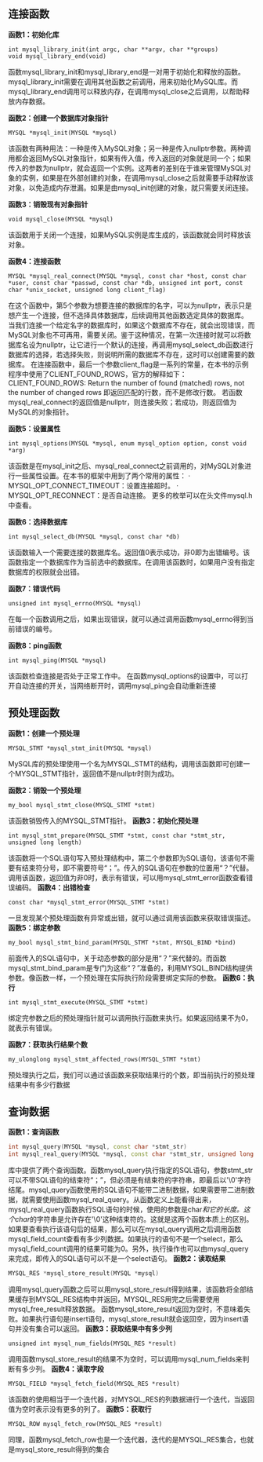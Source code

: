 ## 连接函数
**函数1：初始化库**
```
int mysql_library_init(int argc, char **argv, char **groups)
void mysql_library_end(void)
```
函数mysql_library_init和mysql_library_end是一对用于初始化和释放的函数。
mysql_library_init需要在调用其他函数之前调用，用来初始化MySQL库。而mysql_library_end调用可以释放内存，在调用mysql_close之后调用，以帮助释放内存数据。

**函数2：创建一个数据库对象指针**
```
MYSQL *mysql_init(MYSQL *mysql)
```
该函数有两种用法：一种是传入MySQL对象；另一种是传入nullptr参数。两种调用都会返回MySQL对象指针，如果有传入值，传入返回的对象就是同一个；如果传入的参数为nullptr，就会返回一个实例。这两者的差别在于谁来管理MySQL对象的实例，如果是在外部创建的对象，在调用mysql_close之后就需要手动释放该对象，以免造成内存泄漏。如果是由mysql_init创建的对象，就只需要关闭连接。

**函数3：销毁现有对象指针**
```
void mysql_close(MYSQL *mysql)
```
该函数用于关闭一个连接，如果MySQL实例是库生成的，该函数就会同时释放该对象。

**函数4：连接函数**
```
MYSQL *mysql_real_connect(MYSQL *mysql, const char *host, const char *user, const char *passwd, const char *db, unsigned int port, const char *unix_socket, unsigned long client_flag)
```
在这个函数中，第5个参数为想要连接的数据库的名字，可以为nullptr，表示只是想产生一个连接，但不选择具体数据库，后续调用其他函数选定具体的数据库。
当我们连接一个给定名字的数据库时，如果这个数据库不存在，就会出现错误，而MySQL对象也不可再用，需要关闭。鉴于这种情况，在第一次连接时就可以将数据库名设为nullptr，让它进行一个默认的连接，再调用mysql_select_db函数进行数据库的选择，若选择失败，则说明所需的数据库不存在，这时可以创建需要的数据库。
在连接函数中，最后一个参数client_flag是一系列的常量，在本书的示例程序中使用了CLIENT_FOUND_ROWS，官方的解释如下：
CLIENT_FOUND_ROWS: Return the number of found (matched) rows, not the number of changed rows
即返回匹配的行数，而不是修改行数。
若函数mysql_real_connect的返回值是nullptr，则连接失败；若成功，则返回值为MySQL的对象指针。

**函数5：设置属性**
```
int mysql_options(MYSQL *mysql, enum mysql_option option, const void *arg)
```
该函数是在mysql_init之后、mysql_real_connect之前调用的，对MySQL对象进行一些属性设置。在本书的框架中用到了两个常用的属性：
· MYSQL_OPT_CONNECT_TIMEOUT：设置连接超时。
· MYSQL_OPT_RECONNECT：是否自动连接。
更多的枚举可以在头文件mysql.h中查看。

**函数6：选择数据库**
```
int mysql_select_db(MYSQL *mysql, const char *db)
```
该函数输入一个需要连接的数据库名。返回值0表示成功，非0即为出错编号。该函数指定一个数据库作为当前选中的数据库。在调用该函数时，如果用户没有指定数据库的权限就会出错。

**函数7：错误代码**
```
unsigned int mysql_errno(MYSQL *mysql)
```
在每一个函数调用之后，如果出现错误，就可以通过调用函数mysql_errno得到当前错误的编号。

**函数8：ping函数**
```
int mysql_ping(MYSQL *mysql)
```
该函数检查连接是否处于正常工作中。
在函数mysql_options的设置中，可以打开自动连接的开关，当网络断开时，调用mysql_ping会自动重新连接

## 预处理函数


**函数1：创建一个预处理**
```
MYSQL_STMT *mysql_stmt_init(MYSQL *mysql)
```
MySQL库的预处理使用一个名为MYSQL_STMT的结构，调用该函数即可创建一个MYSQL_STMT指针，返回值不是nullptr时则为成功。

**函数2：销毁一个预处理**
```
my_bool mysql_stmt_close(MYSQL_STMT *stmt)
```
该函数销毁传入的MYSQL_STMT指针。
**函数3：初始化预处理**
```
int mysql_stmt_prepare(MYSQL_STMT *stmt, const char *stmt_str, unsigned long length)
```
该函数将一个SQL语句写入预处理结构中，第二个参数即为SQL语句，该语句不需要有结束符分号，即不需要符号“；”。传入的SQL语句在参数的位置用“？”代替。
调用该函数，返回值为非0时，表示有错误，可以用mysql_stmt_error函数查看错误编码。
**函数4：出错检查**
```
const char *mysql_stmt_error(MYSQL_STMT *stmt)
```
一旦发现某个预处理函数有异常或出错，就可以通过调用该函数来获取错误描述。
**函数5：绑定参数**
```
my_bool mysql_stmt_bind_param(MYSQL_STMT *stmt, MYSQL_BIND *bind)
```
前面传入的SQL语句中，关于动态参数的部分是用“？”来代替的。而函数mysql_stmt_bind_param是专门为这些“？”准备的，利用MYSQL_BIND结构提供参数。像函数一样，一个预处理在实际执行阶段需要绑定实际的参数。
**函数6：执行**
```
int mysql_stmt_execute(MYSQL_STMT *stmt)
```
绑定完参数之后的预处理指针就可以调用执行函数来执行。如果返回结果不为0，就表示有错误。

**函数7：获取执行结果个数**
```
my_ulonglong mysql_stmt_affected_rows(MYSQL_STMT *stmt)
```
预处理执行之后，我们可以通过该函数来获取结果行的个数，即当前执行的预处理结果中有多少行数据

## 查询数据
**函数1：查询函数**
```c++
int mysql_query(MYSQL *mysql, const char *stmt_str)
int mysql_real_query(MYSQL *mysql, const char *stmt_str, unsigned long length)
```
库中提供了两个查询函数。函数mysql_query执行指定的SQL语句，参数stmt_str可以不带SQL语句的结束符“；”，但必须是有结束符的字符串，即最后以'\0'字符结尾。mysql_query函数使用的SQL语句不能带二进制数据，如果需要带二进制数据，就需要使用函数mysql_real_query。从函数定义上能看得出来，mysql_real_query函数执行SQL语句的时候，使用的参数是char*和它的长度。这个char*的字符串是允许存在'\0'这种结束符的。这就是这两个函数本质上的区别。
如果要查看执行该语句后的结果，那么可以在mysql_query调用之后调用函数mysql_field_count查看有多少列数据。如果执行的语句不是一个select，那么mysql_field_count调用的结果可能为0。另外，执行操作也可以由mysql_query来完成，即传入的SQL语句可以不是一个select语句。
**函数2：读取结果**

```c++
MYSQL_RES *mysql_store_result(MYSQL *mysql)
```
调用mysql_query函数之后可以用mysql_store_result得到结果，该函数将全部结果缓存到MYSQL_RES结构中并返回，MYSQL_RES用完之后需要使用mysql_free_result释放数据。
函数mysql_store_result返回为空时，不意味着失败。如果执行语句是insert语句，mysql_store_result就会返回空，因为insert语句并没有集合可以返回。
**函数3：获取结果中有多少列**

```
unsigned int mysql_num_fields(MYSQL_RES *result)
```
调用函数mysql_store_result的结果不为空时，可以调用mysql_num_fields来判断有多少列。
**函数4：读取字段**
```
MYSQL_FIELD *mysql_fetch_field(MYSQL_RES *result)
```
该函数的使用相当于一个迭代器，对MYSQL_RES的列数据进行一个迭代，当返回值为空时表示没有更多的列了。
**函数5：获取行**
```
MYSQL_ROW mysql_fetch_row(MYSQL_RES *result)
```
同理，函数mysql_fetch_row也是一个迭代器，迭代的是MYSQL_RES集合，也就是mysql_store_result得到的集合